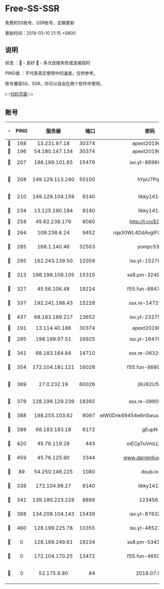 # Free-SS-SSR

免费的SS账号、SSR账号，定期更新

更新时间：2019-03-10 21:15 +0800

## 说明

状态     ：🙂 - 良好 🙁 - 多次连接失败或连接超时

PING值   ：不代表真实使用中的速度，仅供参考。

账号兼容SS、SSR，你可以自由在两个软件中使用。

👉[扫码页面](https://liesauer.github.io/Free-SS-SSR/)👈

## 账号

|-|PING|服务器|端口|密码|加密方式|区域|
|:----:|:----:|:-----:|-----:|:----:|:----:|:----:|
|🙂|168|13.231.97.18|30374|apext2019006|chacha20|JP|
|🙂|196|54.180.147.134|30374|apext2019006|chacha20|KR|
|🙂|207|198.199.101.65|15479|isx.yt-86988379|aes-256-cfb|US|
|🙂|208|149.129.113.240|50100|hYpU7PqP|chacha20-ietf-poly1305|CN|
|🙂|210|149.129.104.159|9140|likky1415|aes-256-cfb|HK|
|🙂|234|13.125.190.194|9140|likky1415|aes-256-cfb|KR|
|🙂|258|45.62.238.179|8080|http://t.cn/EGJIyrl|rc4-md5|CA|
|🙂|264|109.238.6.24|9452|rqa30WL4DdAvgIFG6Fs3znzTa|aes-256-cfb|FR|
|🙂|285|168.1.140.46|32503|yompc535|aes-256-cfb|AU|
|🙂|295|162.243.139.50|12059|isx.yt-15276356|aes-256-cfb|US|
|🙂|313|198.199.108.105|15315|ss8.pm-32497481|aes-256-cfb|US|
|🙂|327|45.56.106.48|19224|f55.fun-68474983|aes-256-cfb|US|
|🙂|337|192.241.198.43|15228|ssx.re-14729949|aes-256-cfb|US|
|🙂|437|68.183.189.217|13652|isx.yt-23275887|aes-256-cfb|SG|
|🙂|191|13.114.40.186|30374|apext2019006|chacha20|JP|
|🙂|295|198.199.97.51|16925|isx.yt-16476270|aes-256-cfb|US|
|🙂|341|68.183.164.84|14710|ssx.re-06320738|aes-256-cfb|US|
|🙂|354|172.104.181.121|16028|f55.fun-86890630|aes-256-cfb|SG|
|🙂|369|27.0.232.19|60026|j9U82U53|xchacha20-ietf-poly1305|HK|
|🙂|379|128.199.129.239|18392|ssx.re-09806935|aes-256-cfb|SG|
|🙂|388|198.255.103.62|8097|eIW0Dnk69454e6nSwuspv9DmS201tQ0D|aes-256-cfb|US|
|🙂|389|68.183.183.18|6172|gEupN|aes-256-cfb|SG|
|🙂|420|45.76.119.28|443|oiECpTuVmLLxk4Ts|aes-256-cfb|AU|
|🙂|459|45.76.125.90|3344|www.darrenliuwei.com|aes-256-cfb|AU|
|🙁|89|54.250.146.225|1080|doub.io|aes-256-cfb|JP|
|🙁|338|172.104.98.27|9140|likky1415|aes-256-cfb|JP|
|🙁|341|139.180.223.228|8888|123456..|aes-256-cfb|JP|
|🙁|388|134.209.104.143|15439|isx.yt-87632266|aes-256-cfb|SG|
|🙁|460|128.199.225.78|10355|isx.yt-48521973|aes-256-cfb|SG|
|🙁|0|128.199.249.61|19234|ss8.pm-53433179|aes-256-cfb|SG|
|🙁|0|172.104.170.25|13472|f55.fun-46502353|aes-256-cfb|SG|
|🙁|0|52.175.9.80|84|2018.07.07|chacha20-ietf-poly1305|HK|
